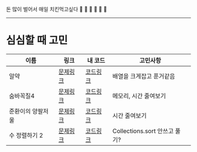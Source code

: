 돈 많이 벌어서 매일 치킨먹고싶다
🐣 🐤 🐥 🐔 🐓 🍗


<hr/>



# 심심할 때 고민


|이름|링크|내 코드|고민사항|
|-----|---|---|-----|
|알약|[문제링크](https://www.acmicpc.net/problem/4811)|[코드링크](https://github.com/Kim-Seunghyun/Algo/blob/main/%EB%B0%B1%EC%A4%80/4811.%20%EC%95%8C%EC%95%BD(G5).java)|배열을 크게잡고 푼거같음|
|숨바꼭질4|[문제링크](https://www.acmicpc.net/problem/13913)|[코드링크](https://github.com/Kim-Seunghyun/Algo/blob/main/%EB%B0%B1%EC%A4%80/13913.%20%EC%88%A8%EB%B0%94%EA%BC%AD%EC%A7%88%204(G4).java)|메모리, 시간 줄여보기|
|준환이의 양팔저울|[문제링크](https://swexpertacademy.com/main/code/problem/problemDetail.do?contestProbId=AWAe7XSKfUUDFAUw&categoryId=AWAe7XSKfUUDFAUw&categoryType=CODE&problemTitle=3234&orderBy=FIRST_REG_DATETIME&selectCodeLang=ALL&select-1=&pageSize=10&pageIndex=1)|[코드링크](https://github.com/Kim-Seunghyun/Algo/blob/main/SWExpertAcademy/3234.%20%EC%A4%80%ED%99%98%EC%9D%B4%EC%9D%98%20%EC%96%91%ED%8C%94%EC%A0%80%EC%9A%B8(D4).java) |시간 줄여보기|
|수 정렬하기 2|[문제링크](https://www.acmicpc.net/problem/2751)|[코드링크](https://github.com/Kim-Seunghyun/Algo/blob/main/%EB%B0%B1%EC%A4%80/2751.%20%EC%88%98%20%EC%A0%95%EB%A0%AC%ED%95%98%EA%B8%B0%202(S5).java)|Collections.sort 안쓰고 풀기?|
